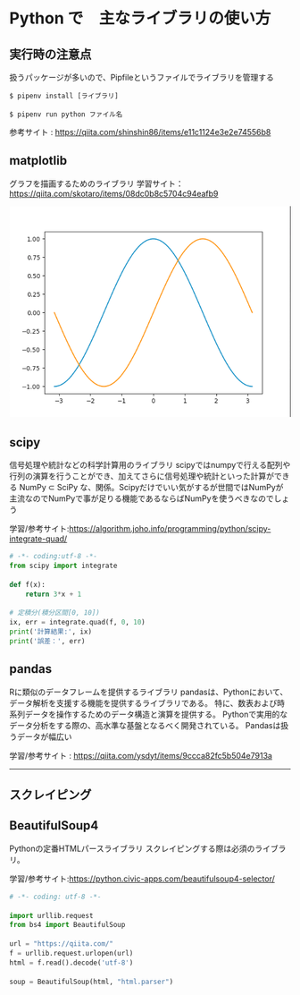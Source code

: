 # Python で　主なライブラリの使い方

## 実行時の注意点

扱うパッケージが多いので、Pipfileというファイルでライブラリを管理する

```shell
$ pipenv install [ライブラリ]

$ pipenv run python ファイル名
```

参考サイト : https://qiita.com/shinshin86/items/e11c1124e3e2e74556b8

## matplotlib

グラフを描画するためのライブラリ
学習サイト：https://qiita.com/skotaro/items/08dc0b8c5704c94eafb9

![実行時のグラフ](image.png)

## scipy

信号処理や統計などの科学計算用のライブラリ
scipyではnumpyで行える配列や行列の演算を行うことができ、加えてさらに信号処理や統計といった計算ができる
NumPy ⊂ SciPy
な、関係。Scipyだけでいい気がするが世間ではNumPyが主流なのでNumPyで事が足りる機能であるならばNumPyを使うべきなのでしょう

学習/参考サイト:https://algorithm.joho.info/programming/python/scipy-integrate-quad/

```python
# -*- coding:utf-8 -*-
from scipy import integrate

def f(x):
    return 3*x + 1

# 定積分(積分区間[0, 10])
ix, err = integrate.quad(f, 0, 10)
print('計算結果:', ix)
print('誤差：', err)
```

## pandas

Rに類似のデータフレームを提供するライブラリ
pandasは、Pythonにおいて、データ解析を支援する機能を提供するライブラリである。
特に、数表および時系列データを操作するためのデータ構造と演算を提供する。
Pythonで実用的なデータ分析をする際の、高水準な基盤となるべく開発されている。
Pandasは扱うデータが幅広い

学習/参考サイト : https://qiita.com/ysdyt/items/9ccca82fc5b504e7913a

---

## スクレイピング

## BeautifulSoup4

Pythonの定番HTMLパースライブラリ
スクレイピングする際は必須のライブラリ。

学習/参考サイト:https://python.civic-apps.com/beautifulsoup4-selector/


```python=html.py
# -*- coding: utf-8 -*-

import urllib.request
from bs4 import BeautifulSoup

url = "https://qiita.com/"
f = urllib.request.urlopen(url)
html = f.read().decode('utf-8')

soup = BeautifulSoup(html, "html.parser")
```




